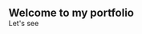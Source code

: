 <!DOCTYPE html>
<html lang="en">
<head>
<meta charset="UTF-8">
	<meta name="viewport" content="width=device-width, initial-scale=1.0">
<title>My portfolio</title>
  <link rel="stylesheet" href="portfolio.css">
<link rel="preconnect" href="https://fonts.googleapis.com">
<link rel="preconnect" href="https://fonts.gstatic.com" crossorigin>
<link href="https://fonts.googleapis.com/css2?family=Shippori+Antique+B1&display=swap" rel="stylesheet">
<link rel="preconnect" href="https://fonts.googleapis.com">
<link rel="preconnect" href="https://fonts.gstatic.com" crossorigin>
<link href="https://fonts.googleapis.com/css2?family=Cabin:wght@700&display=swap" rel="stylesheet">
<style>
    *
    {
        margin: 0;
        padding: 0;
        box-sizing: border-box;
        text-decoration: none;
    }
    
    .main 
    {
        width: 100%;
        height: 500px;
        display: flex;
        justify-content: center;
        background: #232526;  /* fallback for old browsers */
background: -webkit-linear-gradient(to right, #414345, #232526);  /* Chrome 10-25, Safari 5.1-6 */
background: linear-gradient(to right, #414345, #232526); /* W3C, IE 10+/ Edge, Firefox 16+, Chrome 26+, Opera 12+, Safari 7+ */
    }
    
    
    .main h1
{
    position: absolute;
    font-size: 1.3em;
    color: #fff;
    margin-top: 10rem;
}

.main a 
{
    position: absolute;
    padding: 13px 45px;
    font-size: 1.1em;
    background: #fff;
    color: #222;
    border-radius: 10px;
    margin-top: 13rem;
}
    
</style>

</head>
<body>
    <section class="main">
        <h1>Welcome to my portfolio</h1>
        <a href="portfolio.html">Let's see</a>
    </section>
